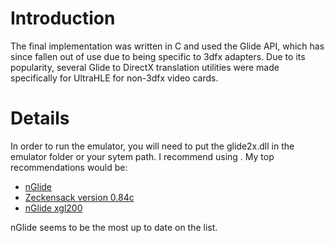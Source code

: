 # Introduction #

The final implementation was written in C and used the Glide API, which has since fallen out of use due to being specific to 3dfx adapters. Due to its popularity, several Glide to DirectX translation utilities were made specifically for UltraHLE for non-3dfx video cards.


# Details #

In order to run the emulator, you will need to put the glide2x.dll in the emulator folder or your sytem path. I recommend using . My top recommendations would be:
  * [nGlide](http://www.zeus-software.com/downloads/nglide)
  * [Zeckensack version 0.84c](http://www.zeckensack.de/glide/)
  * [nGlide xgl200](http://www.glideunderground.com/articles/WrappersApr05/xgl200_0.04a.zip)

nGlide seems to be the most up to date on the list.